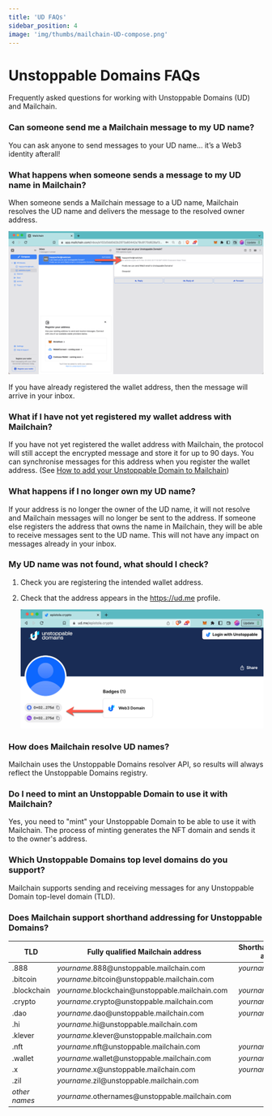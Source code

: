 ```yaml
---
title: 'UD FAQs'
sidebar_position: 4
image: 'img/thumbs/mailchain-UD-compose.png'
---
```


# Unstoppable Domains FAQs

Frequently asked questions for working with Unstoppable Domains (UD) and Mailchain.

### Can someone send me a Mailchain message to my UD name?

You can ask anyone to send messages to your UD name… it’s a Web3 identity afterall!

### What happens when someone sends a message to my UD name in Mailchain?

When someone sends a Mailchain message to a UD name, Mailchain resolves the UD name and delivers the message to the resolved owner address.

![see UD name](../img-unstoppable-domains/ud_faqs/ud_faq_1.png)

If you have already registered the wallet address, then the message will arrive in your inbox.

### What if I have not yet registered my wallet address with Mailchain?

If you have not yet registered the wallet address with Mailchain, the protocol will still accept the encrypted message and store it for up to 90 days. You can synchronise messages for this address when you register the wallet address. (See [How to add your Unstoppable Domain to Mailchain](/user/guides/name-services/unstoppable-domains/unstoppable-domains-getting-started#how-to-add-your-unstoppable-domain-to-mailchain))

### What happens if I no longer own my UD name?

If your address is no longer the owner of the UD name, it will not resolve and Mailchain messages will no longer be sent to the address. If someone else registers the address that owns the name in Mailchain, they will be able to receive messages sent to the UD name. This will not have any impact on messages already in your inbox.

### My UD name was not found, what should I check?

1. Check you are registering the intended wallet address.
2. Check that the address appears in the https://ud.me profile.

    ![see UD name](../img-unstoppable-domains/ud_faqs/ud_faq_2.png)

### How does Mailchain resolve UD names?

Mailchain uses the Unstoppable Domains resolver API, so results will always reflect the Unstoppable Domains registry.

### Do I need to mint an Unstoppable Domain to use it with Mailchain?

Yes, you need to "mint" your Unstoppable Domain to be able to use it with Mailchain. The process of minting generates the NFT domain and sends it to the owner's address.

### Which Unstoppable Domains top level domains do you support?

Mailchain supports sending and receiving messages for any Unstoppable Domain top-level domain (TLD).

### Does Mailchain support shorthand addressing for Unstoppable Domains?

| TLD           | Fully qualified Mailchain address                            | Shorthand Mailchain address | Name service address                           |
| ------------- | ------------------------------------------------------------ | --------------------------- | ---------------------------------------------- |
| .888          | _yourname_.888<span>@</span>unstoppable.mailchain.com        | _yourname_.888              | _yourname_.888<span>@</span>unstoppable        |
| .bitcoin      | _yourname_.bitcoin<span>@</span>unstoppable.mailchain.com    |                             | _yourname_.bitcoin<span>@</span>unstoppable    |
| .blockchain   | _yourname_.blockchain<span>@</span>unstoppable.mailchain.com | _yourname_.blockchain       | _yourname_.blockchain<span>@</span>unstoppable |
| .crypto       | _yourname_.crypto<span>@</span>unstoppable.mailchain.com     | _yourname_.crypto           | _yourname_.crypto<span>@</span>unstoppable     |
| .dao          | _yourname_.dao<span>@</span>unstoppable.mailchain.com        | _yourname_.dao              | _yourname_.dao<span>@</span>unstoppable        |
| .hi           | _yourname_.hi<span>@</span>unstoppable.mailchain.com         |                             | _yourname_.hi<span>@</span>unstoppable         |
| .klever       | _yourname_.klever<span>@</span>unstoppable.mailchain.com     |                             | _yourname_.klever<span>@</span>unstoppable     |
| .nft          | _yourname_.nft<span>@</span>unstoppable.mailchain.com        | _yourname_.nft              | _yourname_.nft<span>@</span>unstoppable        |
| .wallet       | _yourname_.wallet<span>@</span>unstoppable.mailchain.com     | _yourname_.wallet           | _yourname_.wallet<span>@</span>unstoppable     |
| .x            | _yourname_.x<span>@</span>unstoppable.mailchain.com          | _yourname_.x                | _yourname_.x<span>@</span>unstoppable          |
| .zil          | _yourname_.zil<span>@</span>unstoppable.mailchain.com        |                             | _yourname_.zil<span>@</span>unstoppable        |
| _other names_ | _yourname_.othernames<span>@</span>unstoppable.mailchain.com |                             | _yourname_.othernames<span>@</span>unstoppable |
